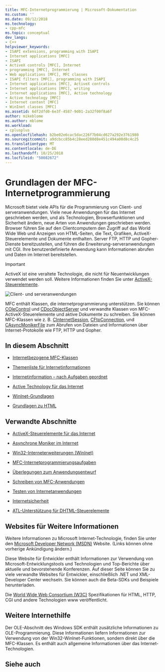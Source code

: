 ```yaml
---
title: MFC-Internetprogrammierung | Microsoft-Dokumentation
ms.custom: ''
ms.date: 09/12/2018
ms.technology:
- cpp-mfc
ms.topic: conceptual
dev_langs:
- C++
helpviewer_keywords:
- ISAPI extensions, programming with ISAPI
- Internet applications [MFC]
- ISAPI
- ActiveX controls [MFC], Internet
- programming [MFC], Internet
- Web applications [MFC], MFC classes
- ISAPI filters [MFC], programming with ISAPI
- Internet applications [MFC], ActiveX controls
- Internet applications [MFC], writing
- Internet applications [MFC], Active technology
- Active technology [MFC]
- Internet content [MFC]
- WinInet classes [MFC]
ms.assetid: 6df2dfd0-6e3f-4587-9d01-2a32f00f8a6f
author: mikeblome
ms.author: mblome
ms.workload:
- cplusplus
ms.openlocfilehash: b2be02e6cac5dac226f7b04cd627a292e3761980
ms.sourcegitcommit: a9dcbcc85b4c28eed280d8e451c494a00d8c4c25
ms.translationtype: MT
ms.contentlocale: de-DE
ms.lasthandoff: 10/25/2018
ms.locfileid: "50082672"
---
```

# <a name="mfc-internet-programming-basics"></a>Grundlagen der MFC-Internetprogrammierung

Microsoft bietet viele APIs für die Programmierung von Client- und serveranwendungen. Viele neue Anwendungen für das Internet geschrieben werden, und als Technologien, Browserfunktionen und Sicherheit ändern, neue Arten von Anwendungen geschrieben werden. Browser führen Sie auf den Clientcomputern den Zugriff auf das World Wide Web und Anzeigen von HTML-Seiten, die Text, Grafiken, ActiveX-Steuerelemente und Dokumente enthalten. Server FTP, HTTP und Gopher-Dienste bereitzustellen, und führen die Erweiterung-serveranwendungen mit CGI. Ihre benutzerdefinierte Anwendung kann Informationen abrufen und Daten im Internet bereitstellen.

>[!IMPORTANT]
> ActiveX ist eine veraltete Technologie, die nicht für Neuentwicklungen verwendet werden soll. Weitere Informationen finden Sie unter [ActiveX-Steuerelemente](activex-controls.md).

![Client- und serveranwendungen](../mfc/media/vc38bq1.gif "vc38bq1")

MFC enthält Klassen, die internetprogrammierung unterstützen. Sie können [COleControl](../mfc/reference/colecontrol-class.md) und [CDocObjectServer](../mfc/reference/cdocobjectserver-class.md) und verwandte Klassen von MFC-ActiveX-Steuerelemente und aktive Dokumente zu schreiben. Sie können MFC-Klassen wie z. B. [CInternetSession](../mfc/reference/cinternetsession-class.md), [CFtpConnection](../mfc/reference/cftpconnection-class.md), und [CAsyncMonikerFile](../mfc/reference/casyncmonikerfile-class.md) zum Abrufen von Dateien und Informationen über Internet-Protokolle wie FTP, HTTP und Gopher.

## <a name="in-this-section"></a>In diesem Abschnitt

- [Internetbezogene MFC-Klassen](../mfc/internet-related-mfc-classes.md)

- [Themenliste für Internetinformationen](../mfc/internet-information-by-topic.md)

- [Internetinformation – nach Aufgaben geordnet](../mfc/internet-information-by-task.md)

- [Active Technology für das Internet](../mfc/active-technology-on-the-internet.md)

- [WinInet-Grundlagen](../mfc/wininet-basics.md)

- [Grundlagen zu HTML](../mfc/html-basics.md)

## <a name="related-sections"></a>Verwandte Abschnitte

- [ActiveX-Steuerelemente für das Internet](../mfc/activex-controls-on-the-internet.md)

- [Asynchrone Moniker im Internet](../mfc/asynchronous-monikers-on-the-internet.md)

- [Win32-Interneterweiterungen (WinInet)](../mfc/win32-internet-extensions-wininet.md)

- [MFC-Internetprogrammierungsaufgaben](../mfc/mfc-internet-programming-tasks.md)

- [Überlegungen zum Anwendungsentwurf](../mfc/application-design-choices.md)

- [Schreiben von MFC-Anwendungen](../mfc/writing-mfc-applications.md)

- [Testen von Internetanwendungen](../mfc/testing-internet-applications.md)

- [Internetsicherheit](../mfc/internet-security-cpp.md)

- [ATL-Unterstützung für DHTML-Steuerelemente](../atl/atl-support-for-dhtml-controls.md)

##  <a name="_core_web_sites_for_more_information"></a> Websites für Weitere Informationen

Weitere Informationen zu Microsoft Internet-Technologie, finden Sie unter den [Microsoft Developer Network (MSDN)](http://go.microsoft.com/fwlink/p/?linkid=56322) Website. (Links können ohne vorherige Ankündigung ändern.)

Diese Website für Entwickler enthält Informationen zur Verwendung von Microsoft-Entwicklungstools und Technologien und Top-Berichte über aktuelle und bevorstehende Konferenzen. Auf dieser Seite können Sie zu viele verwandte Websites für Entwickler, einschließlich .NET und XML-Developer Center wechseln. Sie können auch die Beta-SDKs und Beispiele herunterladen.

Die [World Wide Web Consortium (W3C)](http://go.microsoft.com/fwlink/p/?linkid=37125) Spezifikationen für HTML, HTTP, CGI und andere Technologien www veröffentlicht.

##  <a name="_core_more_internet_help"></a> Weitere Internethilfe

Der OLE-Abschnitt des Windows SDK enthält zusätzliche Informationen zu OLE-Programmierung. Diese Informationen liefern Informationen zur Verwendung von der Win32-WinInet-Funktionen, sondern direkt über die MFC-Klassen. Es enthält auch allgemeine Informationen über das Internet-Technologien.

## <a name="see-also"></a>Siehe auch

